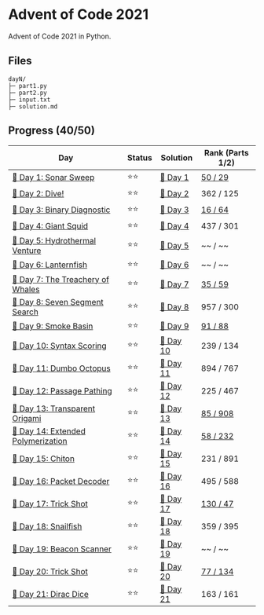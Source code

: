 # Advent of Code 2021
Advent of Code 2021 in Python.

## Files
```
dayN/
├─ part1.py
├─ part2.py
├─ input.txt
├─ solution.md
```

## Progress (40/50)
| Day                                    | Status   | Solution                           | Rank (Parts 1/2)       |
| -----------                           | ---------| --------                            | ---------   |
| [🎄 Day 1: Sonar Sweep](day1)         | ⭐⭐    | [🎯 Day 1](day1/solution.md)       | [50 / 29](https://adventofcode.com/2021/leaderboard/day/1)    |
| [🎄 Day 2: Dive!](day2)               | ⭐⭐    | [🎯 Day 2](day2/solution.md)       | 362 / 125     |
| [🎄 Day 3: Binary Diagnostic](day3)    | ⭐⭐    | [🎯 Day 3](day3/solution.md)       | [16 / 64](https://adventofcode.com/2021/leaderboard/day/3)     |
| [🎄 Day 4: Giant Squid](day4)         | ⭐⭐    | [🎯 Day 4](day4/solution.md)       | 437 / 301 |
| [🎄 Day 5: Hydrothermal Venture](day5)         | ⭐⭐    | [🎯 Day 5](day5/solution.md)       | ~~ / ~~ |
| [🎄 Day 6: Lanternfish](day6)         | ⭐⭐    | [🎯 Day 6](day6/solution.md)       | ~~ / ~~ |
| [🎄 Day 7: The Treachery of Whales](day7)   | ⭐⭐    | [🎯 Day 7](day7/solution.md)  | [35 / 59](https://adventofcode.com/2021/leaderboard/day/7)     |
| [🎄 Day 8: Seven Segment Search](day8)   | ⭐⭐    | [🎯 Day 8](day8/solution.md)  | 957 / 300 |
| [🎄 Day 9: Smoke Basin](day9)   | ⭐⭐    | [🎯 Day 9](day9/solution.md)  | [91 / 88](https://adventofcode.com/2021/leaderboard/day/9)     |
| [🎄 Day 10: Syntax Scoring](day10)   | ⭐⭐    | [🎯 Day 10](day10/solution.md)  | 239 / 134 |
| [🎄 Day 11: Dumbo Octopus](day11)   | ⭐⭐    | [🎯 Day 11](day11/solution.md)  | 894 / 767 |
| [🎄 Day 12: Passage Pathing](day12)   | ⭐⭐    | [🎯 Day 12](day12/solution.md)  | 225 / 467 |
| [🎄 Day 13: Transparent Origami](day13)   | ⭐⭐    | [🎯 Day 13](day13/solution.md)  | [85 / 908](https://adventofcode.com/2021/leaderboard/day/13) |
| [🎄 Day 14: Extended Polymerization](day14)   | ⭐⭐    | [🎯 Day 14](day14/solution.md)  | [58 / 232](https://adventofcode.com/2021/leaderboard/day/14) |
| [🎄 Day 15: Chiton](day15)   | ⭐⭐    | [🎯 Day 15](day15/solution.md)  | 231 / 891 |
| [🎄 Day 16: Packet Decoder](day16)  | ⭐⭐    | [🎯 Day 16](day16/solution.md) | 495 / 588 |
| [🎄 Day 17: Trick Shot](day17)   | ⭐⭐    | [🎯 Day 17](day17/solution.md)  | [130 / 47](https://adventofcode.com/2021/leaderboard/day/17) |
| [🎄 Day 18: Snailfish](day18)   | ⭐⭐    | [🎯 Day 18](day18/solution.md)  | 359 / 395 |
| [🎄 Day 19: Beacon Scanner](day19)   | ⭐⭐    | [🎯 Day 19](day19/solution.md)  | ~~ / ~~ |
| [🎄 Day 20: Trick Shot](day20)   | ⭐⭐    | [🎯 Day 20](day20/solution.md)  | [77 / 134](https://adventofcode.com/2021/leaderboard/day/20) |
| [🎄 Day 21: Dirac Dice](day21)   | ⭐⭐    | [🎯 Day 21](day21/solution.md)  | 163 / 161 |